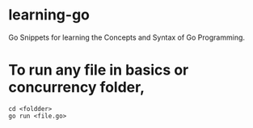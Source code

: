 # learning-go
Go Snippets for learning the Concepts and Syntax of Go Programming.

# To run any file in basics or concurrency folder,
```
cd <foldder>
go run <file.go>
```

